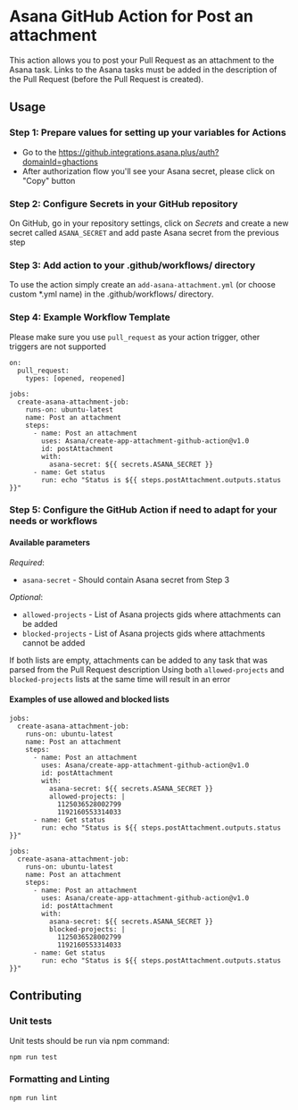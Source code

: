 # Asana GitHub Action for Post an attachment

This action allows you to post your Pull Request as an attachment to the Asana task. 
Links to the Asana tasks must be added in the description of the Pull Request (before the Pull Request is created).

## Usage

### Step 1: Prepare values for setting up your variables for Actions

* Go to the https://github.integrations.asana.plus/auth?domainId=ghactions
* After authorization flow you'll see your Asana secret, please click on "Copy" button

### Step 2: Configure Secrets in your GitHub repository

On GitHub, go in your repository settings, click on *Secrets* and create a new secret called ```ASANA_SECRET``` and add paste Asana secret from the previous step


### Step 3: Add action to your .github/workflows/ directory

To use the action simply create an ```add-asana-attachment.yml``` (or choose custom *.yml name) in the .github/workflows/ directory.


### Step 4: Example Workflow Template

Please make sure you use ```pull_request``` as your action trigger, other triggers are not supported

```
on:
  pull_request:
    types: [opened, reopened]

jobs:
  create-asana-attachment-job:
    runs-on: ubuntu-latest
    name: Post an attachment
    steps:
      - name: Post an attachment
        uses: Asana/create-app-attachment-github-action@v1.0
        id: postAttachment
        with:
          asana-secret: ${{ secrets.ASANA_SECRET }}
      - name: Get status
        run: echo "Status is ${{ steps.postAttachment.outputs.status }}"
```
        
### Step 5: Configure the GitHub Action if need to adapt for your needs or workflows

#### Available parameters

*Required*:
* ```asana-secret``` - Should contain Asana secret from Step 3

*Optional*:
* ```allowed-projects``` - List of Asana projects gids where attachments can be added
* ```blocked-projects``` - List of Asana projects gids where attachments cannot be added

If both lists are empty, attachments can be added to any task that was parsed from the Pull Request description
Using both ```allowed-projects``` and ```blocked-projects``` lists at the same time will result in an error

#### Examples of use allowed and blocked lists

``` 
jobs:
  create-asana-attachment-job:
    runs-on: ubuntu-latest
    name: Post an attachment
    steps:
      - name: Post an attachment
        uses: Asana/create-app-attachment-github-action@v1.0
        id: postAttachment
        with:
          asana-secret: ${{ secrets.ASANA_SECRET }}
          allowed-projects: |
            1125036528002799
            1192160553314033
      - name: Get status
        run: echo "Status is ${{ steps.postAttachment.outputs.status }}"
```

```
jobs:
  create-asana-attachment-job:
    runs-on: ubuntu-latest
    name: Post an attachment
    steps:
      - name: Post an attachment
        uses: Asana/create-app-attachment-github-action@v1.0
        id: postAttachment
        with:
          asana-secret: ${{ secrets.ASANA_SECRET }}
          blocked-projects: |
            1125036528002799
            1192160553314033
      - name: Get status
        run: echo "Status is ${{ steps.postAttachment.outputs.status }}"
```

## Contributing

### Unit tests

Unit tests should be run via npm command:

```npm run test```

### Formatting and Linting

```npm run lint```
